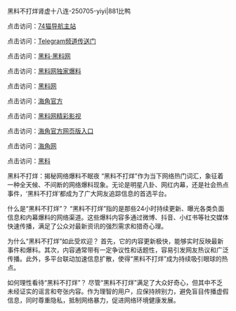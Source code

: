黑料不打烊肾虚十八连-250705-yiyi|881比鸭

点击访问：<a href="https://74mao.com/">74猫导航主站</a>

点击访问：<a href="https://74mao.com/">Telegram频道传送门</a>

点击访问：<a href="https://heiliaolvzlu3.pages.dev">黑料·黑料网</a>

点击访问：<a href="https://heiliaoyvnrda.pages.dev">黑料网独家爆料</a>

点击访问：<a href="https://qfwfg.pages.dev/">黑料网</a>

点击访问：<a href="https://gdas.pages.dev/">海角官方</a>

点击访问：<a href="https://jha.pages.dev/">黑料网精彩影视</a>

点击访问：<a href="https://sdbsd.pages.dev/">海角官方网页版入口</a>

点击访问：<a href="https://ert-6he.pages.dev/">海角网</a>

点击访问：<a href="https://gbs-3wd.pages.dev/">黑料</a>

黑料不打烊：揭秘网络爆料不眠夜
“黑料不打烊”作为当下网络热门词汇，象征着一种全天候、不间断的网络爆料现象。无论是明星八卦、网红内幕，还是社会热点事件，‘黑料不打烊’都成为了广大网友追踪信息的首选平台。

什么是“黑料不打烊”？
“黑料不打烊”指的是那些24小时持续更新、曝光各类负面信息和内幕爆料的网络渠道。这些爆料内容多通过微博、抖音、小红书等社交媒体快速传播，满足了公众对最新资讯的强烈需求和猎奇心理。

为什么“黑料不打烊”如此受欢迎？
首先，它的内容更新极快，能够实时反映最新事件和爆料。其次，内容通常带有一定争议性和话题性，容易引发网友热议和广泛传播。此外，多平台联动加速信息扩散，使得“黑料不打烊”成为持续吸引眼球的热点。

如何理性看待“黑料不打烊”？
尽管“黑料不打烊”满足了大众好奇心，但其中不乏未经证实的谣言和夸张内容。作为理智的用户，应保持辨别力，避免盲目传播虚假信息，同时尊重隐私，抵制网络暴力，促进网络环境健康发展。
